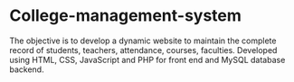 # College-management-system
The objective is to develop a dynamic website to maintain the complete record of students, teachers, attendance, courses, faculties. Developed using HTML, CSS, JavaScript and PHP for front end and MySQL database backend. 
